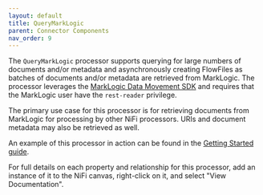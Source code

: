 ```yaml
---
layout: default
title: QueryMarkLogic
parent: Connector Components
nav_order: 9
---
```


The `QueryMarkLogic` processor supports querying for large numbers of documents and/or metadata and asynchronously 
creating FlowFiles as batches of documents and/or metadata are retrieved from MarkLogic. The processor leverages the 
[MarkLogic Data Movement SDK](https://docs.marklogic.com/guide/java/data-movement) and requires that the MarkLogic 
user have the `rest-reader` privilege.

The primary use case for this processor is for retrieving documents from MarkLogic for processing by other NiFi 
processors. URIs and document metadata may also be retrieved as well. 

An example of this processor in action can be found in the [Getting Started guide](../getting-started.md). 

For full details on each property and relationship for this processor, add an instance of it to the NiFi canvas,
right-click on it, and select "View Documentation".
